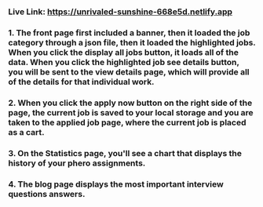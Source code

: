 ### Live Link: https://unrivaled-sunshine-668e5d.netlify.app


### 1. The front page first included a banner, then it loaded the job category through a json file, then it loaded the highlighted jobs. When you click the display all jobs button, it loads all of the data. When you click the highlighted job see details button, you will be sent to the view details page, which will provide all of the details for that individual work.

### 2. When you click the apply now button on the right side of the page, the current job is saved to your local storage and you are taken to the applied job page, where the current job is placed as a cart.

### 3. On the Statistics page, you'll see a chart that displays the history of your phero assignments.

### 4. The blog page displays the most important interview questions answers.
